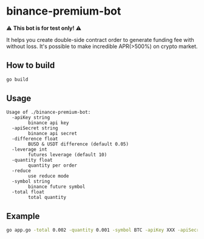 # binance-premium-bot

:warning: **This bot is for test only!** :warning:

It helps you create double-side contract order to generate funding fee with without loss. It's possible to make incredible APR(>500%) on crypto market.

## How to build

```bash
go build
```

## Usage

```
Usage of ./binance-premium-bot:
  -apiKey string
    	binance api key
  -apiSecret string
    	binance api secret
  -difference float
    	BUSD & USDT difference (default 0.05)
  -leverage int
    	futures leverage (default 10)
  -quantity float
    	quantity per order
  -reduce
    	use reduce mode
  -symbol string
    	binance future symbol
  -total float
    	total quantity
```

## Example

```bash
go app.go -total 0.002 -quantity 0.001 -symbol BTC -apiKey XXX -apiSecret XXX
```
